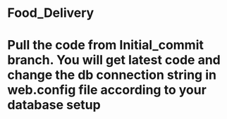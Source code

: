 # Food_Delivery
# Pull the code from Initial_commit branch. You will get latest code and change the db connection string in web.config file according to your database setup